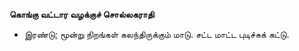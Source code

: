 **கொங்கு வட்டார வழக்குச் சொல்லகராதி**
- இரண்டு; மூன்று நிறங்கள் கலந்திருக்கும் மாடு. சட்ட மாட்ட புடிச்சுக் கட்டு.

